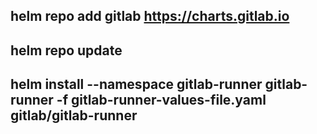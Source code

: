<!-- 2. Helm install gitlab runner -->
## helm repo add gitlab https://charts.gitlab.io
## helm repo update
## helm install --namespace gitlab-runner gitlab-runner -f gitlab-runner-values-file.yaml gitlab/gitlab-runner
